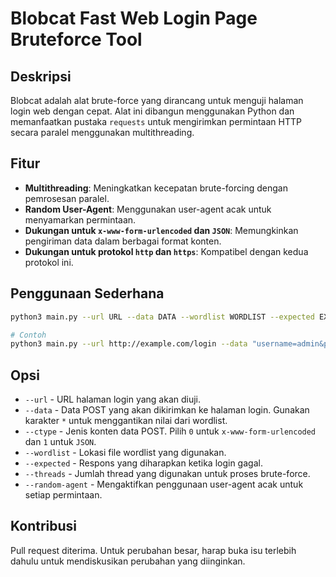 # Blobcat Fast Web Login Page Bruteforce Tool

## Deskripsi

Blobcat adalah alat brute-force yang dirancang untuk menguji halaman login web dengan cepat. Alat ini dibangun menggunakan Python dan memanfaatkan pustaka `requests` untuk mengirimkan permintaan HTTP secara paralel menggunakan multithreading.

## Fitur

* **Multithreading**: Meningkatkan kecepatan brute-forcing dengan pemrosesan paralel.
* **Random User-Agent**: Menggunakan user-agent acak untuk menyamarkan permintaan.
* **Dukungan untuk `x-www-form-urlencoded` dan `JSON`**: Memungkinkan pengiriman data dalam berbagai format konten.
* **Dukungan untuk protokol `http` dan `https`**: Kompatibel dengan kedua protokol ini.

## Penggunaan Sederhana

```bash
python3 main.py --url URL --data DATA --wordlist WORDLIST --expected EXPECTED

# Contoh
python3 main.py --url http://example.com/login --data "username=admin&password=*" --wordlist wordlist.txt --expected "Invalid username or password"
```

## Opsi

* `--url` - URL halaman login yang akan diuji.
* `--data` - Data POST yang akan dikirimkan ke halaman login. Gunakan karakter `*` untuk menggantikan nilai dari wordlist.
* `--ctype` - Jenis konten data POST. Pilih `0` untuk `x-www-form-urlencoded` dan `1` untuk `JSON`.
* `--wordlist` - Lokasi file wordlist yang digunakan.
* `--expected` - Respons yang diharapkan ketika login gagal.
* `--threads` - Jumlah thread yang digunakan untuk proses brute-force.
* `--random-agent` - Mengaktifkan penggunaan user-agent acak untuk setiap permintaan.

## Kontribusi

Pull request diterima. Untuk perubahan besar, harap buka isu terlebih dahulu untuk mendiskusikan perubahan yang diinginkan.
